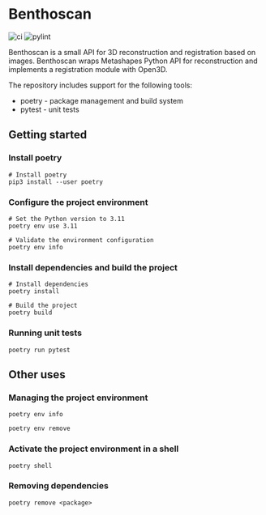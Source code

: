 # Benthoscan

![ci](https://github.com/markvilar/benthoscan/actions/workflows/ci.yml/badge.svg)
![pylint](https://github.com/markvilar/benthoscan/actions/workflows/pylint.yml/badge.svg)

Benthoscan is a small API for 3D reconstruction and registration based on images. Benthoscan wraps 
Metashapes Python API for reconstruction and implements a registration module with Open3D.

The repository includes support for the following tools:
* poetry - package management and build system
* pytest - unit tests


## Getting started

### Install poetry

```shell
# Install poetry
pip3 install --user poetry
```

### Configure the project environment

```shell
# Set the Python version to 3.11
poetry env use 3.11

# Validate the environment configuration
poetry env info
```

### Install dependencies and build the project

```shell
# Install dependencies
poetry install

# Build the project
poetry build
```

### Running unit tests

```shell
poetry run pytest
```


## Other uses

### Managing the project environment

```shell
poetry env info
```

```shell
poetry env remove
```

### Activate the project environment in a shell

```shell
poetry shell
```

### Removing dependencies

```shell
poetry remove <package>
```
